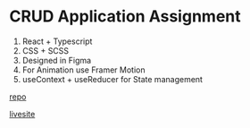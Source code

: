 # CRUD Application Assignment

1. React + Typescript
2. CSS + SCSS
3. Designed in Figma
4. For Animation use Framer Motion
5. useContext + useReducer for State management

[repo](https://github.com/yadprab/React-assignment)

[livesite](https://crudassign.netlify.app/)

